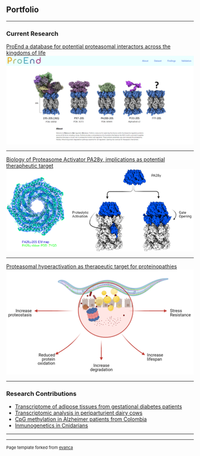 ## Portfolio

---

### Current Research

[ProEnd a database for potential proteasomal interactors across the kingdoms of life](/ProEnd-Project)
<img src="images/proend-page.png?raw=true"/>

---
[Biology of Proteasome Activator PA28y, implications as potential therapheutic target](/PA28-Project)
<img src="images/pa28-page.png?raw=true"/>

---
[Proteasomal hyperactivation as therapeutic target for proteinopathies](/Hyperactive-Celegans-Project)
<img src="images/opengate.png?raw=true"/>

---

### Research Contributions
- [Transcriptome of adipose tissues from gestational diabetes patients](/RNAseq-BosTaurus)
- [Transcriptomic analysis in periparturient dairy cows](/sample_page2)
- [CpG methylation in Alzheimer patients from Colombia](/sample_page4)
- [Inmunogenetics in Cnidarians](/sample_page5)


---




---
<p style="font-size:11px">Page template forked from <a href="https://github.com/evanca/quick-portfolio">evanca</a></p>
<!-- Remove above link if you don't want to attibute -->
